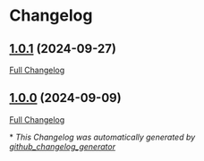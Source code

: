 # Changelog

## [1.0.1](https://github.com/GameFrameX/com.gameframex.unity.ui.fairygui/tree/1.0.1) (2024-09-27)

[Full Changelog](https://github.com/GameFrameX/com.gameframex.unity.ui.fairygui/compare/1.0.0...1.0.1)

## [1.0.0](https://github.com/GameFrameX/com.gameframex.unity.ui.fairygui/tree/1.0.0) (2024-09-09)

[Full Changelog](https://github.com/GameFrameX/com.gameframex.unity.ui.fairygui/compare/32afc0f089a2741e61e39e4c728ef6709863d983...1.0.0)



\* *This Changelog was automatically generated by [github_changelog_generator](https://github.com/github-changelog-generator/github-changelog-generator)*
